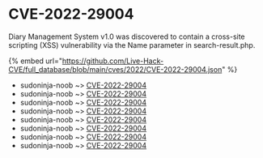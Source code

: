 # CVE-2022-29004

Diary Management System v1.0 was discovered to contain a cross-site scripting (XSS) vulnerability via the Name parameter in search-result.php.

{% embed url="https://github.com/Live-Hack-CVE/full_database/blob/main/cves/2022/CVE-2022-29004.json" %}


* sudoninja-noob ~> [CVE-2022-29004](https://www.alice-snow.ru/2022/database/cve-2022-29004/cve-2022-29004-sudoninja-noob)
* sudoninja-noob ~> [CVE-2022-29004](https://www.alice-snow.ru/2022/database/cve-2022-29004/cve-2022-29004-sudoninja-noob)
* sudoninja-noob ~> [CVE-2022-29004](https://www.alice-snow.ru/2022/database/cve-2022-29004/cve-2022-29004-sudoninja-noob)
* sudoninja-noob ~> [CVE-2022-29004](https://www.alice-snow.ru/2022/database/cve-2022-29004/cve-2022-29004-sudoninja-noob)
* sudoninja-noob ~> [CVE-2022-29004](https://www.alice-snow.ru/2022/database/cve-2022-29004/cve-2022-29004-sudoninja-noob)
* sudoninja-noob ~> [CVE-2022-29004](https://www.alice-snow.ru/2022/database/cve-2022-29004/cve-2022-29004-sudoninja-noob)
* sudoninja-noob ~> [CVE-2022-29004](https://www.alice-snow.ru/2022/database/cve-2022-29004/cve-2022-29004-sudoninja-noob)
* sudoninja-noob ~> [CVE-2022-29004](https://www.alice-snow.ru/2022/database/cve-2022-29004/cve-2022-29004-sudoninja-noob)